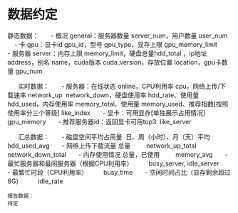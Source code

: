 # 数据约定

静态数据：
      - 概况 general：服务器数量 server_num，用户数量 user_num
      - 卡 gpu：显卡id gpu_id，型号 gpu_type，显存上限 gpu_memory_limit
      - 服务器 server：内存上限 memory_limit，硬盘总量hdd_total ，ip地址 address，别名 name，cuda版本 cuda_version，存放位置 location，gpu卡数量 gpu_num

      实时数据：
      - 服务器：在线状态 online，CPU利用率 cpu，网络上传/下载速率 network_up  network_down，硬盘使用率 hdd_rate、使用量 hdd_used，内存使用率 memory_total、使用量 memory_used、推荐指数[按照使用率分三个等级] like_index
      - 显卡：可用显存[单独展示占用情况] gpu_memory
      - 推荐服务器id：返回显卡可用top3  like_server

      汇总数据：
      - 磁盘空间平均占用量  日、周（小时）、月（天）平均  
        hdd_used_avg
      - 网络上传下载流量 总量 
        network_up_total
        network_down_total
      - 内存使用情况 总量，已使用 
        memory_avg
      - 最忙服务器和最闲服务器（根据CPU利用率）
        busy_server, idle_server
      - 最繁忙时段（CPU利用率）
        busy_time
      - 空闲时间占比（显存剩余超过8G）
        idle_rate

    报告数据：
    待定